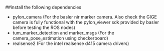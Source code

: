 ##install the following dependencies 
* pylon_camera (For the basler nir marker camera. Also check the GIGE camera is fully functional with the pylon_viewer sdk provided by basler before testing the ROS nodes)
* tum_marker_detection and marker_msgs (For the camera_pose_estimation using checkerboard)
* realsense2 (For the intel realsense d415 camera drivers)
 
